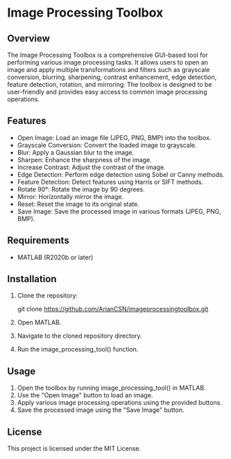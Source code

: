 # Image Processing Toolbox

## Overview
The Image Processing Toolbox is a comprehensive GUI-based tool for performing various image processing tasks. It allows users to open an image and apply multiple transformations and filters such as grayscale conversion, blurring, sharpening, contrast enhancement, edge detection, feature detection, rotation, and mirroring. The toolbox is designed to be user-friendly and provides easy access to common image processing operations.

## Features
- Open Image: Load an image file (JPEG, PNG, BMP) into the toolbox.
- Grayscale Conversion: Convert the loaded image to grayscale.
- Blur: Apply a Gaussian blur to the image.
- Sharpen: Enhance the sharpness of the image.
- Increase Contrast: Adjust the contrast of the image.
- Edge Detection: Perform edge detection using Sobel or Canny methods.
- Feature Detection: Detect features using Harris or SIFT methods.
- Rotate 90°: Rotate the image by 90 degrees.
- Mirror: Horizontally mirror the image.
- Reset: Reset the image to its original state.
- Save Image: Save the processed image in various formats (JPEG, PNG, BMP).

## Requirements
- MATLAB (R2020b or later)

## Installation
1. Clone the repository:
   
    git clone https://github.com/ArianCSN/imageprocessingtoolbox.git
    
2. Open MATLAB.
3. Navigate to the cloned repository directory.
4. Run the image_processing_tool() function.

## Usage
1. Open the toolbox by running image_processing_tool() in MATLAB.
2. Use the "Open Image" button to load an image.
3. Apply various image processing operations using the provided buttons.
4. Save the processed image using the "Save Image" button.

## License
This project is licensed under the MIT License.
